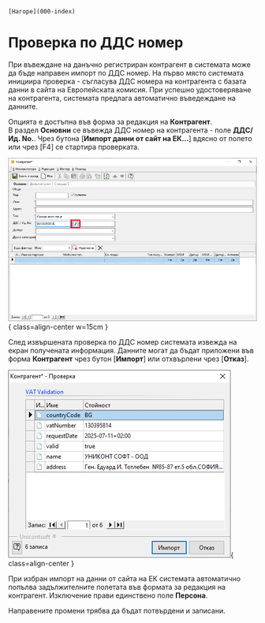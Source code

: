 ```{only} html
[Нагоре](000-index)
```

# Проверка по ДДС номер

При въвеждане на данъчно регистриран контрагент в системата може да бъде направен импорт по ДДС номер. На първо място системата инициира проверка - съгласува ДДС номера на контрагента с базата данни в сайта на Европейската комисия. При успешно удостоверяване на контрагента, системата предлага автоматично въведеждане на данните.  

Опцията е достъпна във форма за редакция на **Контрагент**.  
В раздел **Основни** се въвежда ДДС номер на контрагента - поле **ДДС/Ид. No.**. Чрез бутона [**Импорт данни от сайт на ЕК...**] вдясно от полето или чрез [F4] се стартира проверката.  

![](908-vat-validation1.png){ class=align-center w=15cm }

След извършената проверка по ДДС номер системата извежда на екран получената информация. Данните могат да бъдат приложени във форма **Контрагент** чрез бутон [**Импорт**] или отхвърлени чрез [**Отказ**].  

![](908-vat-validation2.png){ class=align-center }

При избран импорт на данни от сайта на ЕК системата автоматично попълва задължителните полетата във формата за редакция на контрагент. Изключение прави единствено поле **Персона**.  

Направените промени трябва да бъдат потвърдени и записани.  